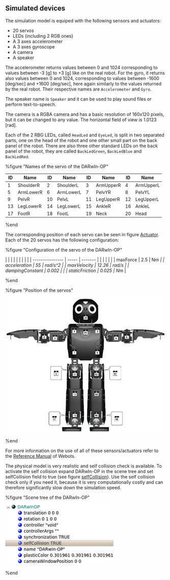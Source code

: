 ## Simulated devices

The simulation model is equiped with the following sensors and actuators:

- 20 servos
- LEDs (including 2 RGB ones)
- A 3 axes accelerometer
- A 3 axes gyroscope
- A camera
- A speaker

The accelerometer returns values between 0 and 1024 corresponding to values
between -3 [g] to +3 [g] like on the real robot. For the gyro, it returns also
values between 0 and 1024, corresponding to values between -1600 [deg/sec] and
+1600 [deg/sec], here again similarly to the values returned by the real robot.
Their respective names are `Accelerometer` and `Gyro`.

The speaker name is `Speaker` and it can be used to play sound files or perform text-to-speech.

The camera is a RGBA camera and has a basic resolution of 160x120 pixels, but it
can be changed to any value. The horizontal field of view is 1.0123 [rad].

Each of the 2 RBG LEDs, called `HeadLed` and `EyeLed`, is split in two separated
parts, one on the head of the robot and one other small part on the back panel
of the robot. There are also three other standard LEDs on the back panel of the
robot, they are called `BackLedGreen`, `BackLedBlue` and `BackLedRed`.

%figure "Names of the servo of the DARwIn-OP"

| ID | Name      | ID | Name      | ID | Name      | ID | Name      |
| -- | --------- | -- | --------- | -- | --------- | -- | --------- |
| 1  | ShoulderR | 2  | ShoulderL | 3  | ArmUpperR | 4  | ArmUpperL |
| 5  | ArmLowerR | 6  | ArmLowerL | 7  | PelvYR    | 8  | PelvYL    |
| 9  | PelvR     | 10 | PelvL     | 11 | LegUpperR | 12 | LegUpperL |
| 13 | LegLowerR | 14 | LegLowerL | 15 | AnkleR    | 16 | AnkleL    |
| 17 | FootR     | 18 | FootL     | 19 | Neck      | 20 | Head      |

%end

The corresponding position of each servo can be seen in figure
[Actuator](#position-of-the-servos). Each of the 20 servos has the following
configuration:

%figure "Configuration of the servo of the DARwIn-OP"

|                |      |        | | | | |  |
| --------------- | ----- | ------- |  |  |  |  |  |
| maxForce        | 2.5   | N*m     |
| acceleration    | 55    | rad/s^2 |
| maxVelocity     | 12.26 | rad/s   |
| dampingConstant | 0.002 |         |
| staticFriction  | 0.025 | N*m     |

%end

%figure "Position of the servos"

![DARwIn-OP_Actuator.png](images/DARwIn-OP_Actuator.png)

%end

For more information on the use of all of these sensors/actuators refer to the
[Reference Manual](http://www.cyberbotics.com/reference) of Webots.

The physical model is very realistic and self collision check is available. To
activate the self collision expand DARwIn-OP in the scene tree and set
selfCollision field to true (see figure
[selfCollision](#scene-tree-of-the-darwin-op)). Use the self collision check
only if you need it, because it is very computationally costly and can therefore
significantly slow down the simulation speed.

%figure "Scene tree of the DARwIn-OP"

![selfCollision.png](images/selfCollision.png)

%end
